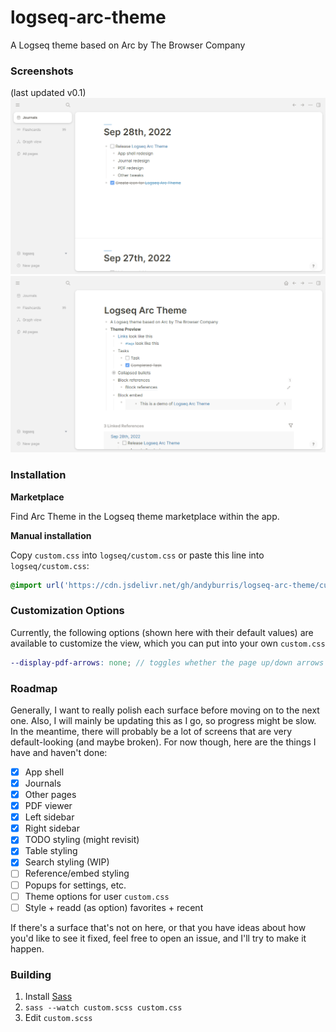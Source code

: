 # logseq-arc-theme
A Logseq theme based on Arc by The Browser Company

### Screenshots 
(last updated v0.1)
![Journals screenshot](arc-light-journals.png)
![Page screenshot](arc-light-demo.png)

### Installation
**Marketplace**

Find Arc Theme in the Logseq theme marketplace within the app.

**Manual installation**

Copy `custom.css` into `logseq/custom.css` or paste this line into `logseq/custom.css`:
```css
@import url('https://cdn.jsdelivr.net/gh/andyburris/logseq-arc-theme/custom.css');
```

### Customization Options
Currently, the following options (shown here with their default values) are available to customize the view, which you can put into your own `custom.css`
```scss
--display-pdf-arrows: none; // toggles whether the page up/down arrows are available in 
```

### Roadmap
Generally, I want to really polish each surface before moving on to the next one. Also, I will mainly be updating this as I go, so progress might be slow. In the meantime, there will probably be a lot of screens that are very default-looking (and maybe broken). For now though, here are the things I have and haven't done:

- [x] App shell
- [x] Journals
- [x] Other pages
- [x] PDF viewer
- [x] Left sidebar
- [x] Right sidebar
- [x] TODO styling (might revisit)
- [x] Table styling
- [x] Search styling (WIP)
- [ ] Reference/embed styling
- [ ] Popups for settings, etc. 
- [ ] Theme options for user `custom.css`
- [ ] Style + readd (as option) favorites + recent

If there's a surface that's not on here, or that you have ideas about how you'd like to see it fixed, feel free to open an issue, and I'll try to make it happen.

### Building
1. Install [Sass](https://sass-lang.com/)
2. `sass --watch custom.scss custom.css`
3. Edit `custom.scss`
